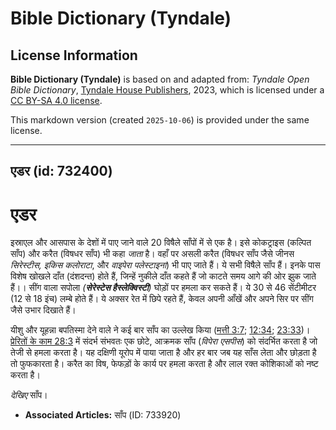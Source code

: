 # Bible Dictionary (Tyndale)

## License Information

**Bible Dictionary (Tyndale)** is based on and adapted from: _Tyndale Open Bible Dictionary_, [Tyndale House Publishers](https://tyndaleopenresources.com/), 2023, which is licensed under a [CC BY-SA 4.0 license](https://creativecommons.org/licenses/by-sa/4.0/legalcode.en).

This markdown version (created `2025-10-06`) is provided under the same license.



--------------------------------

## एडर (id: 732400)

एडर
===

इस्राएल और आसपास के देशों में पाए जाने वाले 20 विषैले साँपों में से एक है। इसे कोकट्राइस (कल्पित साँप) और करैत (विषधर साँप) भी कहा *जाता* है। वहाँ पर असली करैत (विषधर साँप जैसे जीनस *सिरेस्टीस, इकिस कलोराटा*, और *वाइपेरा पलेस्टाइना*) भी पाए जाते हैं। ये सभी विषैले साँप हैं। इनके पास विशेष खोखले दाँत (दंशदन्त) होते हैं, जिन्हें नुकीले दाँत कहते हैं जो काटते समय आगे की ओर झुक जाते हैं।। सींग वाला सपोला *(**सेरेस्टेस हैस्लेक्विस्टी**)* घोड़ों पर हमला कर सकते हैं। ये 30 से 46 सेंटीमीटर (12 से 18 इंच) लम्बे होते हैं। ये अक्सर रेत में छिपे रहते हैं, केवल अपनी आँखें और अपने सिर पर सींग जैसे उभार दिखाते हैं।

यीशु और यूहन्ना बपतिस्मा देने वाले ने कई बार साँप का उल्लेख किया ([मत्ती 3:7](https://ref.ly/Matt3:7); [12:34](https://ref.ly/Matt12:34); [23:33](https://ref.ly/Matt23:33))। [प्रेरितों के काम 28:3](https://ref.ly/Acts28:3) में संदर्भ संभवतः एक छोटे, आक्रमक साँप (*विपेरा एसपीस*) को संदर्भित करता है जो तेजी से हमला करता है। यह दक्षिणी यूरोप में पाया जाता है और हर बार जब यह साँस लेता और छोड़ता है तो फुफकारता है। करैत का विष, फेफड़ों के कार्य पर हमला करता है और लाल रक्त कोशिकाओं को नष्ट करता है।

*देखिए* साँप।

* **Associated Articles:** साँप (ID: 733920)

